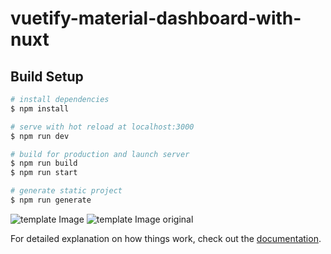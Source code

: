 # vuetify-material-dashboard-with-nuxt  

## Build Setup

```bash
# install dependencies
$ npm install

# serve with hot reload at localhost:3000
$ npm run dev

# build for production and launch server
$ npm run build
$ npm run start

# generate static project
$ npm run generate
```
![template Image](./vuetify-material-dashboard.png)
![template Image original](./vuetify-material-dashboard.gif)


For detailed explanation on how things work, check out the [documentation](https://nuxtjs.org).

